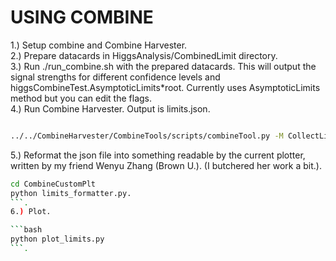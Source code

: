 # USING COMBINE

1.) Setup combine and Combine Harvester.  
2.) Prepare datacards in HiggsAnalysis/CombinedLimit directory.   
3.) Run ./run_combine.sh with the prepared datacards. This will output the signal strengths for different confidence levels and higgsCombineTest.AsymptoticLimits*root. Currently uses AsymptoticLimits method but you can edit the flags.  
4.) Run Combine Harvester. Output is limits.json.
```bash

../../CombineHarvester/CombineTools/scripts/combineTool.py -M CollectLimits higgsCombineTest.AsymptoticLimits.mH*root

```  
5.) Reformat the json file into something readable by the current plotter, written by my friend Wenyu Zhang (Brown U.). (I butchered her work a bit.). 

```bash
cd CombineCustomPlt
python limits_formatter.py. 
```. 
6.) Plot.  

```bash
python plot_limits.py
```. 
